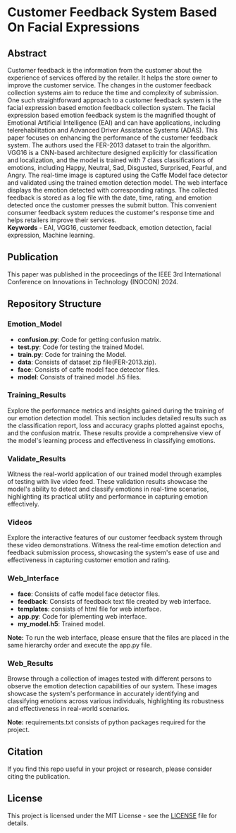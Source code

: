 # Customer Feedback System Based On Facial Expressions
## Abstract
Customer feedback is the information from the customer about the experience of services offered by the retailer. It helps the store owner to improve the customer service. The changes in the customer feedback collection systems aim to reduce the time and complexity of submission. One such straightforward approach to a customer feedback system is the facial expression based emotion feedback collection system. The facial expression based emotion feedback system is the magnified thought of Emotional Artificial Intelligence (EAI) and can have applications, including telerehabilitation and Advanced Driver Assistance Systems (ADAS). This paper focuses on enhancing the performance of the customer feedback system. The authors used the FER-2013 dataset to train the algorithm. VGG16 is a CNN-based architecture designed 
explicitly for classification and localization, and the model is trained with 7 class classifications of emotions, including Happy, Neutral, Sad, Disgusted, Surprised, Fearful, and Angry. The real-time image is captured using the Caffe Model face detector and validated using the trained emotion detection model. The 
web interface displays the emotion detected with corresponding ratings. The collected feedback is stored as a log file with the 
date, time, rating, and emotion detected once the customer presses the submit button. This convenient consumer feedback system reduces the customer's response time and helps retailers improve their services.  
**Keywords** -  EAI, VGG16, customer feedback, emotion detection, facial expression, Machine learning.

## Publication
This paper was published in the proceedings of the IEEE 3rd International Conference on Innovations in Technology (INOCON) 2024.

## Repository Structure
### Emotion_Model
- **confusion.py**: Code for getting confusion matrix.
- **test.py**: Code for testing the trained Model.
- **train.py**: Code for training the Model.
- **data**: Consists of dataset zip file(FER-2013.zip).
- **face**: Consists of caffe model face detector files.
- **model**: Consists of trained model .h5 files.
### Training_Results
Explore the performance metrics and insights gained during the training of our emotion detection model. This section includes detailed results such as the classification report, loss and accuracy graphs plotted against epochs, and the confusion matrix. These results provide a comprehensive view of the model's learning process and effectiveness in classifying emotions.
### Validate_Results
Witness the real-world application of our trained model through examples of testing with live video feed. These validation results showcase the model's ability to detect and classify emotions in real-time scenarios, highlighting its practical utility and performance in capturing emotion effectively.
### Videos
Explore the interactive features of our customer feedback system through these video demonstrations. Witness the real-time emotion detection and feedback submission process, showcasing the system's ease of use and effectiveness in capturing customer emotion and rating.
### Web_Interface
- **face**: Consists of caffe model face detector files.
- **feedback**: Consists of feedback text file created by web interface.
- **templates**: consists of html file for web interface.
- **app.py**: Code for iplementing web interface.
- **my_model.h5**: Trained model.

**Note:** To run the web interface, please ensure that the files are placed in the same hierarchy order and execute the app.py file.
### Web_Results 
Browse through a collection of images tested with different persons to observe the emotion detection capabilities of our system. These images showcase the system's performance in accurately identifying and classifying emotions across various individuals, highlighting its robustness and effectiveness in real-world scenarios.

**Note:** requirements.txt consists of python packages required for the project.

## Citation
If you find this repo useful in your project or research, please consider citing the publication.

## License
This project is licensed under the MIT License - see the [LICENSE](LICENSE) file for details.
